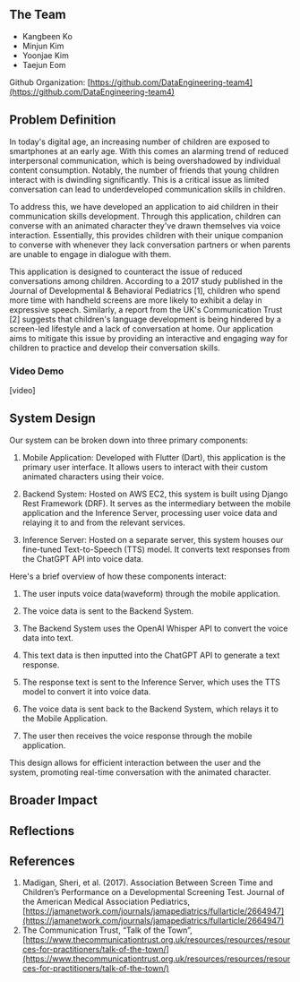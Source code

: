 ## The Team

-   Kangbeen Ko
-   Minjun Kim
-   Yoonjae Kim
-   Taejun Eom

Github Organization: [https://github.com/DataEngineering-team4](https://github.com/DataEngineering-team4)

## Problem Definition

In today's digital age, an increasing number of children are exposed to smartphones at an early age. With this comes an alarming trend of reduced interpersonal communication, which is being overshadowed by individual content consumption. Notably, the number of friends that young children interact with is dwindling significantly. This is a critical issue as limited conversation can lead to underdeveloped communication skills in children.

To address this, we have developed an application to aid children in their communication skills development. Through this application, children can converse with an animated character they've drawn themselves via voice interaction. Essentially, this provides children with their unique companion to converse with whenever they lack conversation partners or when parents are unable to engage in dialogue with them.

This application is designed to counteract the issue of reduced conversations among children. According to a 2017 study published in the Journal of Developmental & Behavioral Pediatrics [1], children who spend more time with handheld screens are more likely to exhibit a delay in expressive speech. Similarly, a report from the UK's Communication Trust [2] suggests that children's language development is being hindered by a screen-led lifestyle and a lack of conversation at home. Our application aims to mitigate this issue by providing an interactive and engaging way for children to practice and develop their conversation skills.



### Video Demo

[video]



## System Design

Our system can be broken down into three primary components: 

1. Mobile Application: Developed with Flutter (Dart), this application is the primary user interface. It allows users to interact with their custom animated characters using their voice.

2. Backend System: Hosted on AWS EC2, this system is built using Django Rest Framework (DRF). It serves as the intermediary between the mobile application and the Inference Server, processing user voice data and relaying it to and from the relevant services.

3. Inference Server: Hosted on a separate server, this system houses our fine-tuned Text-to-Speech (TTS) model. It converts text responses from the ChatGPT API into voice data.

Here's a brief overview of how these components interact:

1. The user inputs voice data(waveform) through the mobile application.

2. The voice data is sent to the Backend System.

3. The Backend System uses the OpenAI Whisper API to convert the voice data into text.

4. This text data is then inputted into the ChatGPT API to generate a text response.

5. The response text is sent to the Inference Server, which uses the TTS model to convert it into voice data.

6. The voice data is sent back to the Backend System, which relays it to the Mobile Application.

7. The user then receives the voice response through the mobile application.

This design allows for efficient interaction between the user and the system, promoting real-time conversation with the animated character.



## Broader Impact

## Reflections

## References

1.   Madigan, Sheri, et al. (2017). Association Between Screen Time and Children’s Performance on a Developmental Screening Test. Journal of the American Medical Association Pediatrics, [https://jamanetwork.com/journals/jamapediatrics/fullarticle/2664947](https://jamanetwork.com/journals/jamapediatrics/fullarticle/2664947)
2.   The Communication Trust, “Talk of the Town”, [https://www.thecommunicationtrust.org.uk/resources/resources/resources-for-practitioners/talk-of-the-town/](https://www.thecommunicationtrust.org.uk/resources/resources/resources-for-practitioners/talk-of-the-town/)

